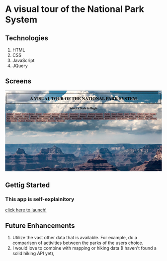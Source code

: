 # A visual tour of the National Park System

## Technologies

1. HTML
2. CSS
3. JavaScript
4. JQuery

## Screens

![](/screen1.jpg)

## Gettig Started

### This app is self-explainitory

[click here to launch!](https://605f4c3045aa8bd5bfeed529--vigorous-lovelace-8cd4cb.netlify.app/)

## Future Enhancements

1. Utilize the vast other data that is available.  For example, do a comparison of activities between the parks of the users choice.
2. I would love to combine with mapping or hiking data (I haven't found a solid hiking API yet),
